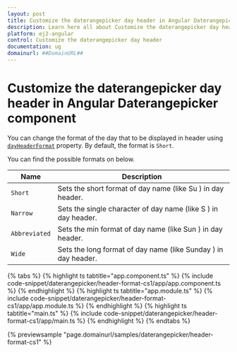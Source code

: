 ```yaml
---
layout: post
title: Customize the daterangepicker day header in Angular Daterangepicker component | Syncfusion
description: Learn here all about Customize the daterangepicker day header in Syncfusion Angular Daterangepicker component of Syncfusion Essential JS 2 and more.
platform: ej2-angular
control: Customize the daterangepicker day header 
documentation: ug
domainurl: ##DomainURL##
---
```


# Customize the daterangepicker day header in Angular Daterangepicker component

You can change the format of the day that to be displayed in header using [`dayHeaderFormat`](https://ej2.syncfusion.com/angular/documentation/api/daterangepicker#dayheaderformat) property. By default, the format is `Short`.

You can find the possible formats on below.

| **Name** | **Description** |
|------|---------------------|
| `Short` | Sets the short format of day name (like Su ) in day header. |
| `Narrow` | Sets the single character of day name (like S ) in day header. |
| `Abbreviated` | Sets the min format of day name (like Sun ) in day header. |
| `Wide` | Sets the long format of day name (like Sunday ) in day header. |

{% tabs %}
{% highlight ts tabtitle="app.component.ts" %}
{% include code-snippet/daterangepicker/header-format-cs1/app/app.component.ts %}
{% endhighlight %}
{% highlight ts tabtitle="app.module.ts" %}
{% include code-snippet/daterangepicker/header-format-cs1/app/app.module.ts %}
{% endhighlight %}
{% highlight ts tabtitle="main.ts" %}
{% include code-snippet/daterangepicker/header-format-cs1/app/main.ts %}
{% endhighlight %}
{% endtabs %}
  
{% previewsample "page.domainurl/samples/daterangepicker/header-format-cs1" %}
